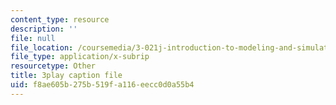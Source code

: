 ```yaml
---
content_type: resource
description: ''
file: null
file_location: /coursemedia/3-021j-introduction-to-modeling-and-simulation-spring-2012/f8ae605b275b519fa116eecc0d0a55b4_FvwDJ3Op2Js.vtt
file_type: application/x-subrip
resourcetype: Other
title: 3play caption file
uid: f8ae605b-275b-519f-a116-eecc0d0a55b4
---
```

